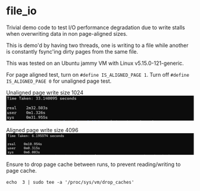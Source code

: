 # file_io
Trivial demo code to test I/O performance degradation due to write stalls when overwriting data in non page-aligned sizes.

This is demo'd by having two threads, one is writing to a file while another is constantly fsync'ing dirty pages from the same file.

This was tested on an Ubuntu jammy VM with Linux v5.15.0-121-generic.

For page aligned test, turn on `#define IS_ALIGNED_PAGE 1`. Turn off `#define IS_ALIGNED_PAGE 0` for unaligned page test.

Unaligned page write size 1024
![Demo](assets/unaligned_write.png)


Aligned page write size 4096
![Demo](<assets/aligned_write.png>)

Ensure to drop page cache between runs, to prevent reading/writing to page cache.
 ```
 echo  3 | sudo tee -a '/proc/sys/vm/drop_caches'
 ```